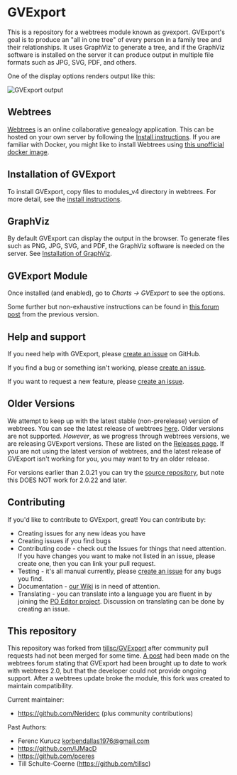 GVExport
========

This is a repository for a webtrees module known as gvexport. GVExport's goal is to produce an "all in one tree" of every person in a family tree and their relationships. It uses GraphViz to generate a tree, and if the GraphViz software is installed on the server it can produce output in multiple file formats such as JPG, SVG, PDF, and others.

One of the display options renders output like this:

![GVExport output]("https://github.com/Neriderc/GVExport/blob/5c859ea1070fa95efe0e49d8a7815972d464790f/gvexport.jpg")

Webtrees
--------

[Webtrees](https://webtrees.net/) is an online collaborative genealogy application. This can be hosted on your own server by following the [Install instructions](https://webtrees.net/install/). If you are familiar with Docker, you might like to install Webtrees using [this unofficial docker image](https://hub.docker.com/r/nathanvaughn/webtrees).

Installation of GVExport
------------

To install GVExport, copy files to modules_v4 directory in webtrees. For more detail, see the [install instructions](https://github.com/Neriderc/GVExport/wiki/Installing-the-module).

GraphViz
--------

By default GVExport can display the output in the browser. To generate files such as PNG, JPG, SVG, and PDF, the GraphViz software is needed on the server. See [Installation of GraphViz](https://github.com/Neriderc/GVExport/wiki/Installation-of-GraphViz).

GVExport Module
---------------

Once installed (and enabled), go to *Charts -> GVExport* to see the options.

Some further but non-exhaustive instructions can be found in [this forum post](https://www.webtrees.net/index.php/en/forum/4-customising/35801-display-complex-all-in-on-tree-with-gvexport?start=0) from the previous version.

Help and support
----------------

If you need help with GVExport, please [create an issue](https://github.com/Neriderc/GVExport/issues) on GitHub.

If you find a bug or something isn't working, please [create an issue](https://github.com/Neriderc/GVExport/issues).

If you want to request a new feature, please [create an issue](https://github.com/Neriderc/GVExport/issues).

Older Versions
--------------

We attempt to keep up with the latest stable (non-prerelease) version of webtrees. You can see the latest release of webtrees [here](https://github.com/fisharebest/webtrees/releases). Older versions are not supported. *However*, as we progress through webtrees versions, we are releasing GVExport versions. These are listed on the [Releases page](https://github.com/Neriderc/GVExport/releases). If you are not using the latest version of webtrees, and the latest release of GVExport isn't working for you, you may want to try an older release.

For versions earlier than 2.0.21 you can try the [source repository](https://github.com/tillsc/GVExport), but note this DOES NOT work for 2.0.22 and later.

Contributing
------------

If you'd like to contribute to GVExport, great! You can contribute by:

- Creating issues for any new ideas you have
- Creating issues if you find bugs
- Contributing code - check out the Issues for things that need attention. If you have changes you want to make not listed in an issue, please create one, then you can link your pull request.
- Testing - it's all manual currently, please [create an issue](https://github.com/Neriderc/GVExport/issues) for any bugs you find.
- Documentation - [our Wiki](https://github.com/Neriderc/GVExport/wiki) is in need of attention.
- Translating - you can translate into a language you are fluent in by joining the [PO Editor project](https://poeditor.com/join/project/YqPRBXZnlf). Discussion on translating can be done by creating an issue.

This repository
---------------
This repository was forked from [tillsc/GVExport](https://github.com/tillsc/GVExport) after community pull requests had not been merged for some time. [A post](https://www.webtrees.net/index.php/en/forum/4-customising/35801-display-complex-all-in-on-tree-with-gvexport) had been made on the webtrees forum stating that GVExport had been brought up to date to work with webtrees 2.0, but that the developer could not provide ongoing support. After a webtrees update broke the module, this fork was created to maintain compatibility.

Current maintainer:
 - https://github.com/Neriderc
(plus community contributions)

Past Authors:

 - Ferenc Kurucz <korbendallas1976@gmail.com>
 - https://github.com/IJMacD
 - https://github.com/pceres
 - Till Schulte-Coerne (https://github.com/tillsc)
